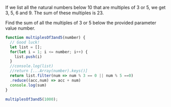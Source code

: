 If we list all the natural numbers below 10 that are multiples of 3 or 5, we get 3, 5, 6 and 9. The sum of these multiples is 23.

Find the sum of all the multiples of 3 or 5 below the provided parameter value number.

```js
function multiplesOf3and5(number) {
  // Good luck!
  let list = [];
  for(let i = 1; i <= number; i++) {
    list.push(i)
  }
  //console.log(list)
  //return [...Array(number).keys()]
  return list.filter(num => num % 3 == 0 || num % 5 ==0)
  .reduce((acc,num) => acc + num)
  console.log(sum)
}

multiplesOf3and5(1000);
